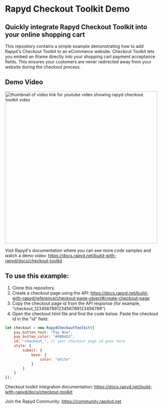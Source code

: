 # Rapyd Checkout Toolkit Demo

## Quickly integrate Rapyd Checkout Toolkit into your online shopping cart

This repository contains a simple example demonstrating how to add Rapyd's Checkout Toolkit to an eCommerce website. Checkout Toolkit lets you embed an iframe directly into your shopping cart payment acceptance fields. This ensures your customers are never redirected away from your website during the checkout process.

## Demo Video
<a href="https://youtu.be/3a788d8NFCc"><img src="https://files.readme.io/a4897c1-Youtube_Thumbnail_-_Rapyd_Bytles_-_Checkout_Toolkit2x.png" alt="thumbnail of video link for youtube video showing rapyd checkout toolkit video" style="width:500px"></a>

Visit Rapyd's documentation where you can see more code samples and watch a demo video: https://docs.rapyd.net/build-with-rapyd/docs/checkout-toolkit

## To use this example:

1. Clone this repository.
2. Create a checkout page using the API: https://docs.rapyd.net/build-with-rapyd/reference/checkout-page-object#create-checkout-page
3. Copy the checkout page id from the API response (for example, "checkout_123456789123456789123456789")
4. Open the checkout.html file and find the code below. Paste the checkout id in the "id" field:

```javascript
let checkout = new RapydCheckoutToolkit({
    pay_button_text: "Pay Now",
    pay_button_color: "#4BB4D2",
    id: "checkout_", // your checkout page id goes here
    style: {
        submit: {
            base: {
                color: "white"
            }
        }
    }
});
```

Checkout toolkit integration documentation:
https://docs.rapyd.net/build-with-rapyd/docs/checkout-toolkit

Join the Rapyd Community:
https://community.rapdyd.net 
